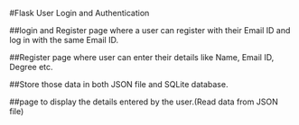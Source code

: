 #Flask User Login and Authentication

##login and Register page where a user can register with their Email ID and log in with the same Email ID.

##Register page where user can enter their details like Name, Email ID, Degree etc.

##Store those data in both JSON file and SQLite database.

##page to display the details entered by the user.(Read data from JSON file)